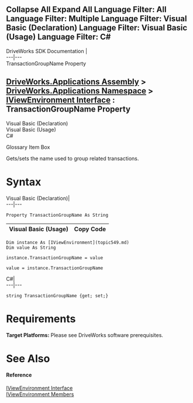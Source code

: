        

 Collapse All Expand All  Language Filter: All  Language Filter: Multiple  Language Filter: Visual Basic (Declaration) Language Filter: Visual Basic (Usage) Language Filter: C#  
---  
DriveWorks SDK Documentation  |   
---|---  
TransactionGroupName Property   
  
[DriveWorks.Applications Assembly](topic13.md) > [DriveWorks.Applications Namespace](topic16.md) > [IViewEnvironment Interface](topic549.md) : TransactionGroupName Property  
---  
  
Visual Basic (Declaration)    
Visual Basic (Usage)    
C# 

Glossary Item Box

Gets/sets the name used to group related transactions. 

# Syntax

Visual Basic (Declaration)|   
---|---  
      
    
    Property TransactionGroupName As String  
  
Visual Basic (Usage)| Copy Code  
---|---  
      
    
    Dim instance As [IViewEnvironment](topic549.md)
    Dim value As String
     
    instance.TransactionGroupName = value
     
    value = instance.TransactionGroupName  
  
C#|   
---|---  
      
    
    string TransactionGroupName {get; set;}  
  
# Requirements

**Target Platforms:** Please see DriveWorks software prerequisites.

# See Also

#### Reference

[IViewEnvironment Interface](topic549.md)   
[IViewEnvironment Members](topic550.md)


